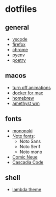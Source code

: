 # dotfiles


## general
* [vscode](https://code.visualstudio.com/Download)
* [firefox](https://www.mozilla.org/en-US/firefox/new/)
* [chrome](https://www.google.com/chrome/index.html)
* [pyenv](https://github.com/pyenv/pyenv)
* [poetry](https://github.com/python-poetry/poetry)

## macos
* [turn off animations](https://apple.stackexchange.com/questions/14001/how-to-turn-off-all-animations-on-os-x)
* [docker for mac](https://download.docker.com/mac/stable/Docker.dmg)
* [homebrew](https://brew.sh/)
* [amethyst wm](https://github.com/ianyh/Amethyst)


## fonts
* [mononoki](https://madmalik.github.io/mononoki/)
* [Noto fonts](https://www.google.com/get/noto/):
  * Noto Sans
  * Noto Serif
  * Noto mono
* [Comic Neue](http://www.comicneue.com/)
* [Cascadia Code](https://devblogs.microsoft.com/commandline/cascadia-code/)

## shell
* [lambda theme](https://github.com/cdimascio/lambda-zsh-theme)